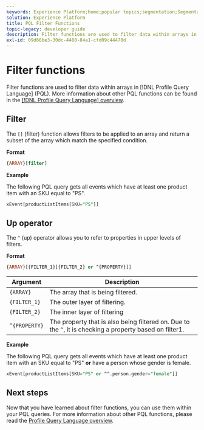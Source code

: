 ```yaml
---
keywords: Experience Platform;home;popular topics;segmentation;Segmentation;Segmentation Service;pql;PQL;Profile Query Language;filter functions;filter;
solution: Experience Platform
title: PQL Filter Functions
topic-legacy: developer guide
description: Filter functions are used to filter data within arrays in Profile Query Language (PQL).
exl-id: 09d66be3-30dc-4488-84a1-cfd09c44470d
---
```

# Filter functions

Filter functions are used to filter data within arrays in [!DNL Profile Query Language] (PQL). More information about other PQL functions can be found in the [[!DNL Profile Query Language] overview](./overview.md).

## Filter 

The `[]` (filter) function allows filters to be applied to an array and return a subset of the array which match the specified condition. 

**Format**

```sql
{ARRAY}[filter]
```

**Example**

The following PQL query gets all events which have at least one product item with an SKU equal to "PS".

```sql
xEvent[productListItems[SKU="PS"]]
```

## Up operator

The `^` (up) operator allows you to refer to properties in upper levels of filters.

**Format**

```sql
{ARRAY}[{FILTER_1}[{FILTER_2} or ^{PROPERTY}]]
```

| Argument | Description |
| -------- | ----------- |
| `{ARRAY}` | The array that is being filtered. |
| `{FILTER_1}` | The outer layer of filtering. |
| `{FILTER_2}` | The inner layer of filtering |
| `^{PROPERTY}` | The property that is also being filtered on. Due to the `^`, it is checking a property based on filter1. |

**Example**

The following PQL query gets all events which have at least one product item with an SKU equal to "PS" **or** have a person whose gender is female.

```sql
xEvent[productListItems[SKU="PS" or ^^.person.gender="female"]]
```

## Next steps

Now that you have learned about filter functions, you can use them within your PQL queries. For more information about other PQL functions, please read the [Profile Query Language overview](./overview.md).
